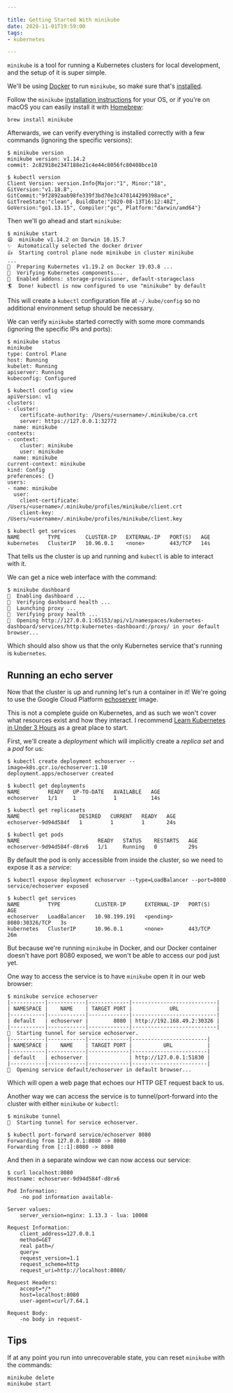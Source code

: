 ```yaml
---

title: Getting Started With minikube
date: 2020-11-01T19:59:00
tags:
- kubernetes

---
```


`minikube` is a tool for running a Kubernetes clusters for local development, and the setup of it is super simple.

We'll be using [Docker](https://www.docker.com/) to run `minikube`, so make sure that's [installed](https://www.docker.com/get-started).

Follow the `minikube` [installation instructions](https://minikube.sigs.k8s.io/docs/start/) for your OS, or if you're on macOS you can easily install it with [Homebrew](https://brew.sh/):

```shell
brew install minikube
```

Afterwards, we can verify everything is installed correctly with a few commands (ignoring the specific versions):

```shell
$ minikube version
minikube version: v1.14.2
commit: 2c82918e2347188e21c4e44c8056fc80408bce10

$ kubectl version
Client Version: version.Info{Major:"1", Minor:"18", GitVersion:"v1.18.8", GitCommit:"9f2892aab98fe339f3bd70e3c470144299398ace", GitTreeState:"clean", BuildDate:"2020-08-13T16:12:48Z", GoVersion:"go1.13.15", Compiler:"gc", Platform:"darwin/amd64"}
```

Then we'll go ahead and start `minikube`:

```shell
$ minikube start
😄  minikube v1.14.2 on Darwin 10.15.7
✨  Automatically selected the docker driver
👍  Starting control plane node minikube in cluster minikube
...
🐳  Preparing Kubernetes v1.19.2 on Docker 19.03.8 ...
🔎  Verifying Kubernetes components...
🌟  Enabled addons: storage-provisioner, default-storageclass
🏄  Done! kubectl is now configured to use "minikube" by default
```

This will create a `kubectl` configuration file at `~/.kube/config` so no additional environment setup should be necessary.

We can verify `minikube` started correctly with some more commands (ignoring the specific IPs and ports):

```shell
$ minikube status
minikube
type: Control Plane
host: Running
kubelet: Running
apiserver: Running
kubeconfig: Configured

$ kubectl config view
apiVersion: v1
clusters:
- cluster:
    certificate-authority: /Users/<username>/.minikube/ca.crt
    server: https://127.0.0.1:32772
  name: minikube
contexts:
- context:
    cluster: minikube
    user: minikube
  name: minikube
current-context: minikube
kind: Config
preferences: {}
users:
- name: minikube
  user:
    client-certificate: /Users/<username>/.minikube/profiles/minikube/client.crt
    client-key: /Users/<username>/.minikube/profiles/minikube/client.key

$ kubectl get services
NAME         TYPE        CLUSTER-IP   EXTERNAL-IP   PORT(S)   AGE
kubernetes   ClusterIP   10.96.0.1    <none>        443/TCP   14s
```

That tells us the cluster is up and running and `kubectl` is able to interact with it.

We can get a nice web interface with the command:

```shell
$ minikube dashboard
🔌  Enabling dashboard ...
🤔  Verifying dashboard health ...
🚀  Launching proxy ...
🤔  Verifying proxy health ...
🎉  Opening http://127.0.0.1:65153/api/v1/namespaces/kubernetes-dashboard/services/http:kubernetes-dashboard:/proxy/ in your default browser...
```

Which should also show us that the only Kubernetes service that's running is `kubernetes`.

## Running an echo server

Now that the cluster is up and running let's run a container in it! We're going to use the Google Cloud Platform [echoserver](https://console.cloud.google.com/gcr/images/google-containers/GLOBAL/echoserver) image.

This is not a complete guide on Kubernetes, and as such we won't cover what resources exist and how they interact. I recommend [Learn Kubernetes in Under 3 Hours](https://www.freecodecamp.org/news/learn-kubernetes-in-under-3-hours-a-detailed-guide-to-orchestrating-containers-114ff420e882/) as a great place to start.

First, we'll create a _deployment_ which will implicitly create a _replica set_ and a _pod_ for us:

```shell
$ kubectl create deployment echoserver --image=k8s.gcr.io/echoserver:1.10
deployment.apps/echoserver created

$ kubectl get deployments
NAME         READY   UP-TO-DATE   AVAILABLE   AGE
echoserver   1/1     1            1           14s

$ kubectl get replicasets
NAME                   DESIRED   CURRENT   READY   AGE
echoserver-9d94d584f   1         1         1       24s

$ kubectl get pods
NAME                         READY   STATUS    RESTARTS   AGE
echoserver-9d94d584f-d8rx6   1/1     Running   0          29s
```

By default the pod is only accessible from inside the cluster, so we need to expose it as a _service_:

```shell
$ kubectl expose deployment echoserver --type=LoadBalancer --port=8080
service/echoserver exposed

$ kubectl get services
NAME         TYPE           CLUSTER-IP      EXTERNAL-IP   PORT(S)          AGE
echoserver   LoadBalancer   10.98.199.191   <pending>     8080:30326/TCP   3s
kubernetes   ClusterIP      10.96.0.1       <none>        443/TCP          26m
```

But because we're running `minikube` in Docker, and our Docker container doesn't have port 8080 exposed, we won't be able to access our pod just yet.

One way to access the service is to have `minikube` open it in our web browser:

```shell
$ minikube service echoserver
|-----------|------------|-------------|---------------------------|
| NAMESPACE |    NAME    | TARGET PORT |            URL            |
|-----------|------------|-------------|---------------------------|
| default   | echoserver |        8080 | http://192.168.49.2:30326 |
|-----------|------------|-------------|---------------------------|
🏃  Starting tunnel for service echoserver.
|-----------|------------|-------------|------------------------|
| NAMESPACE |    NAME    | TARGET PORT |          URL           |
|-----------|------------|-------------|------------------------|
| default   | echoserver |             | http://127.0.0.1:51830 |
|-----------|------------|-------------|------------------------|
🎉  Opening service default/echoserver in default browser...
```

Which will open a web page that echoes our HTTP GET request back to us.

Another way we can access the service is to tunnel/port-forward into the cluster with either `minikube` or `kubectl`:

```shell
$ minikube tunnel
🏃  Starting tunnel for service echoserver.
```

```shell
$ kubectl port-forward service/echoserver 8080
Forwarding from 127.0.0.1:8080 -> 8080
Forwarding from [::1]:8080 -> 8080
```

And then in a separate window we can now access our service:

```shell
$ curl localhost:8080
Hostname: echoserver-9d94d584f-d8rx6

Pod Information:
	-no pod information available-

Server values:
	server_version=nginx: 1.13.3 - lua: 10008

Request Information:
	client_address=127.0.0.1
	method=GET
	real path=/
	query=
	request_version=1.1
	request_scheme=http
	request_uri=http://localhost:8080/

Request Headers:
	accept=*/*
	host=localhost:8080
	user-agent=curl/7.64.1

Request Body:
	-no body in request-
```

## Tips

If at any point you run into unrecoverable state, you can reset `minikube` with the commands:

```shell
minikube delete
minikube start
```
